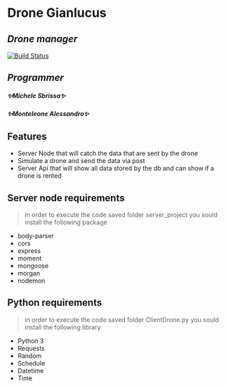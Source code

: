 # Drone Gianlucus
## _Drone manager_
[![Build Status](https://travis-ci.org/joemccann/dillinger.svg?branch=master)](https://travis-ci.org/joemccann/dillinger)

## _Programmer_
##### ✨Michele Sbrissa✨
##### ✨Monteleone Alessandro✨
## Features
- Server Node that will catch the data that are sent by the drone
- Simulate a drone and send the data via post
- Server Api that will show all data stored by the db and can show if a drone is rented

## Server node requirements

> in order to execute the code saved 
folder server_project you sould install
> the following package

- body-parser
-   cors
-  express
-   moment
-   mongoose
-   morgan
-   nodemon

## Python  requirements

> in order to execute the code saved 
folder ClientDrone.py you sould install
> the following library


- Python 3
- Requests
- Random
- Schedule
- Datetime
- Time

